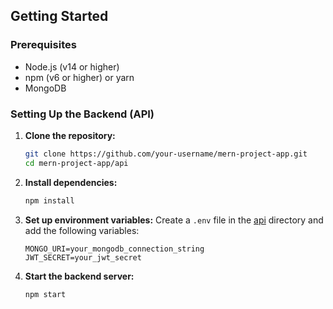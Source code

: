 ## Getting Started

### Prerequisites

- Node.js (v14 or higher)
- npm (v6 or higher) or yarn
- MongoDB

### Setting Up the Backend (API)

1. **Clone the repository:**
    ```sh
    git clone https://github.com/your-username/mern-project-app.git
    cd mern-project-app/api
    ```

2. **Install dependencies:**
    ```sh
    npm install
    ```

3. **Set up environment variables:**
    Create a `.env` file in the [api](http://_vscodecontentref_/0) directory and add the following variables:
    ```env
    MONGO_URI=your_mongodb_connection_string
    JWT_SECRET=your_jwt_secret
    ```

4. **Start the backend server:**
    ```sh
    npm start
    ```
